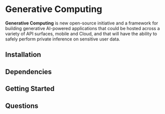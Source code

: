 # Generative Computing

**Generative Computing** is new open-source initiative and a framework for
building generative AI-powered applications that could be hosted across a
variety of API surfaces, mobile and Cloud, and that will have the ability to
safely perform private inference on sensitive user data.

## Installation

## Dependencies

## Getting Started

## Questions
